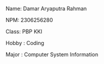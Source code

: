 Name: Damar Aryaputra Rahman

NPM: 2306256280

Class: PBP KKI

Hobby : Coding

Major : Computer System Information